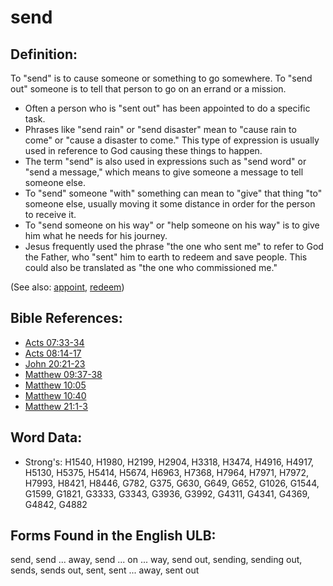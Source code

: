 # send

## Definition:

To "send" is to cause someone or something to go somewhere. To "send out" someone is to tell that person to go on an errand or a mission.

* Often a person who is "sent out" has been appointed to do a specific task.
* Phrases like "send rain" or "send disaster" mean to "cause rain to come" or "cause a disaster to come." This type of expression is usually used in reference to God causing these things to happen.
* The term "send" is also used in expressions such as "send word" or "send a message," which means to give someone a message to tell someone else.
* To "send" someone "with" something can mean to "give" that thing "to" someone else, usually moving it some distance in order for the person to receive it.
* To "send someone on his way" or "help someone on his way" is to give him what he needs for his journey.
* Jesus frequently used the phrase "the one who sent me" to refer to God the Father, who "sent" him to earth to redeem and save people. This could also be translated as "the one who commissioned me."

(See also: [appoint](../kt/appoint.md), [redeem](../kt/redeem.md))

## Bible References:

* [Acts 07:33-34](rc://en/tn/help/act/07/33)
* [Acts 08:14-17](rc://en/tn/help/act/08/14)
* [John 20:21-23](rc://en/tn/help/jhn/20/21)
* [Matthew 09:37-38](rc://en/tn/help/mat/09/37)
* [Matthew 10:05](rc://en/tn/help/mat/10/05)
* [Matthew 10:40](rc://en/tn/help/mat/10/40)
* [Matthew 21:1-3](rc://en/tn/help/mat/21/01)

## Word Data:

* Strong's: H1540, H1980, H2199, H2904, H3318, H3474, H4916, H4917, H5130, H5375, H5414, H5674, H6963, H7368, H7964, H7971, H7972, H7993, H8421, H8446, G782, G375, G630, G649, G652, G1026, G1544, G1599, G1821, G3333, G3343, G3936, G3992, G4311, G4341, G4369, G4842, G4882

## Forms Found in the English ULB:

send, send ... away, send ... on ... way, send out, sending, sending out, sends, sends out, sent, sent ... away, sent out


